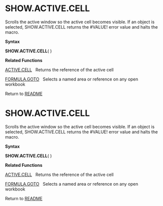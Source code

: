 # SHOW.ACTIVE.CELL

Scrolls the active window so the active cell becomes visible. If an
object is selected, SHOW.ACTIVE.CELL returns the \#VALUE\! error value
and halts the macro.

**Syntax**

**SHOW.ACTIVE.CELL**( )

**Related Functions**

[ACTIVE.CELL](ACTIVE.CELL.md)&nbsp;&nbsp;&nbsp;Returns the reference of the active cell

[FORMULA.GOTO](FORMULA.GOTO.md)&nbsp;&nbsp;&nbsp;Selects a named area or reference on any
open workbook



Return to [README](README.md#S)

# SHOW.ACTIVE.CELL

Scrolls the active window so the active cell becomes visible. If an
object is selected, SHOW.ACTIVE.CELL returns the \#VALUE\! error value
and halts the macro.

**Syntax**

**SHOW.ACTIVE.CELL**( )

**Related Functions**

[ACTIVE.CELL](ACTIVE.CELL.md)&nbsp;&nbsp;&nbsp;Returns the reference of the active cell

[FORMULA.GOTO](FORMULA.GOTO.md)&nbsp;&nbsp;&nbsp;Selects a named area or reference on any
open workbook



Return to [README](README.md#S)

